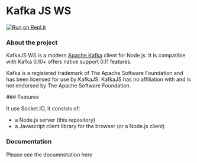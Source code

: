 # Kafka JS WS
[![Run on Repl.it](https://repl.it/badge/github/Allan-Nava/KafkaJS-WS)](https://repl.it/github/Allan-Nava/KafkaJS-WS)

### About the project

KafkaJS WS is a modern [Apache Kafka](https://kafka.apache.org/) client for Node js. It is compatible with Kafka 0.10+ offers native support 0.11 features.

Kafka is a registered trademark of The Apache Software Foundation and has been licensed for use by KafkaJS. KafkaJS has no affiliation with and is not endorsed by The Apache Software Foundation.

### Features

It use Socket.IO, it consists of:

- a Node.js server (this repository)
- a Javascript client library for the browser (or a Node.js client)


### Documentation

Please see the documnetation here
